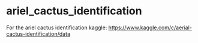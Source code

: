 # ariel_cactus_identification
For the ariel cactus identification kaggle: https://www.kaggle.com/c/aerial-cactus-identification/data
